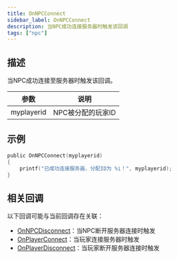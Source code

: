 ```yaml
---
title: OnNPCConnect
sidebar_label: OnNPCConnect
description: 当NPC成功连接服务器时触发该回调
tags: ["npc"]
---
```


## 描述

当NPC成功连接至服务器时触发该回调。

| 参数       | 说明              |
| ---------- | ----------------- |
| myplayerid | NPC被分配的玩家ID |

## 示例

```c
public OnNPCConnect(myplayerid)
{
    printf("已成功连接服务器，分配ID为 %i！", myplayerid);
}
```

## 相关回调

以下回调可能与当前回调存在关联：

- [OnNPCDisconnect](OnNPCDisconnect)：当NPC断开服务器连接时触发
- [OnPlayerConnect](OnPlayerConnect)：当玩家连接服务器时触发
- [OnPlayerDisconnect](OnPlayerDisconnect)：当玩家断开服务器连接时触发
